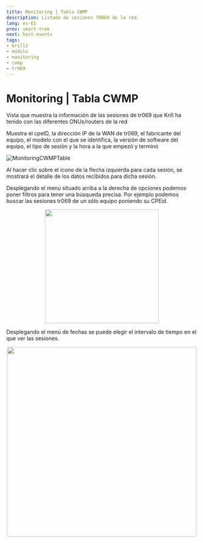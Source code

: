 ```yaml
---
title: Monitoring | Tabla CWMP
description: Listado de sesiones TR069 de la red.
lang: es-ES
prev: smart-tree
next: host-events
tags:
- krill2
- módulo
- monitoring
- cwmp
- tr069
---
```

# Monitoring | Tabla CWMP

Vista que muestra la información de las sesiones de tr069 que Krill ha tenido con las diferentes ONUs/routers de la red

Muestra el cpeID, la dirección  IP de la WAN de tr069, el fabricante del equipo, el modelo con el que se identifica, la versión de software del equipo, el tipo de sesión y la hora a la que empezó y terminó

![MonitoringCWMPTable](@images/krill2/monitoring/0801.png)

Al hacer clic sobre el icono de la flecha izquierda para cada sesión, se mostrará el detalle de los datos recibidos para dicha sesión.

Desplegando el menú situado arriba a la derecha de opciones podemos poner filtros para tener una búsqueda precisa. Por ejemplo podemos buscar las sesiones tr069 de un sólo equipo poniendo su CPEid.

<p align="center"><img src="@images/krill2/monitoring/0802.png" max-width=30% width=300;></p>

Desplegando el menú de fechas se puede elegir el intervalo de tiempo en el que ver las sesiones.

<p align="center"><img src="@images/krill2/monitoring/0803.png" max-width=30% width=500;></p>
